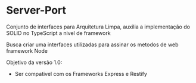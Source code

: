 # Server-Port
Conjunto de interfaces para Arquitetura Limpa, auxilia a implementação do SOLID no TypeScript a nivel de framework

Busca criar uma interfaces utilizadas para assinar os metodos de web framework Node

Objetivo da versão 1.0:

- Ser compativel com os Frameworks Express e Restify

